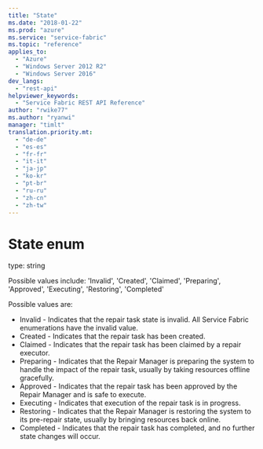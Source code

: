 ```yaml
---
title: "State"
ms.date: "2018-01-22"
ms.prod: "azure"
ms.service: "service-fabric"
ms.topic: "reference"
applies_to: 
  - "Azure"
  - "Windows Server 2012 R2"
  - "Windows Server 2016"
dev_langs: 
  - "rest-api"
helpviewer_keywords: 
  - "Service Fabric REST API Reference"
author: "rwike77"
ms.author: "ryanwi"
manager: "timlt"
translation.priority.mt: 
  - "de-de"
  - "es-es"
  - "fr-fr"
  - "it-it"
  - "ja-jp"
  - "ko-kr"
  - "pt-br"
  - "ru-ru"
  - "zh-cn"
  - "zh-tw"
---
```

# State enum

type: string

Possible values include: 'Invalid', 'Created', 'Claimed', 'Preparing', 'Approved', 'Executing', 'Restoring', 'Completed'

Possible values are: 

  - Invalid - Indicates that the repair task state is invalid. All Service Fabric enumerations have the invalid value.
  - Created - Indicates that the repair task has been created.
  - Claimed - Indicates that the repair task has been claimed by a repair executor.
  - Preparing - Indicates that the Repair Manager is preparing the system to handle the impact of the repair task, usually by taking resources offline gracefully.
  - Approved - Indicates that the repair task has been approved by the Repair Manager and is safe to execute.
  - Executing - Indicates that execution of the repair task is in progress.
  - Restoring - Indicates that the Repair Manager is restoring the system to its pre-repair state, usually by bringing resources back online.
  - Completed - Indicates that the repair task has completed, and no further state changes will occur.

